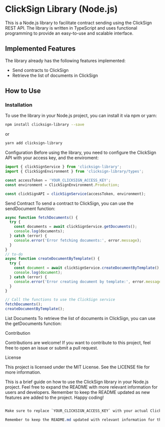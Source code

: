# ClickSign Library (Node.js)

This is a Node.js library to facilitate contract sending using the ClickSign REST API. The library is written in TypeScript and uses functional programming to provide an easy-to-use and scalable interface.

## Implemented Features

The library already has the following features implemented:

- Send contracts to ClickSign
- Retrieve the list of documents in ClickSign

## How to Use

### Installation

To use the library in your Node.js project, you can install it via npm or yarn:

```bash
npm install clicksign-library --save
```

or

```bash
yarn add clicksign-library
```

Configuration
Before using the library, you need to configure the ClickSign API with your access key, and the enviroment:

```typescript
import { clickSignService } from 'clicksign-library';
import { ClickSignEnvironment } from 'clicksign-library/types';

const accessToken = 'YOUR_CLICKSIGN_ACCESS_KEY';
const environment = ClickSignEnvironment.Production;

const clickSignAPI = clickSignService(accessToken, environment);
```

Send Contract
To send a contract to ClickSign, you can use the sendDocument function:

```typescript
async function fetchDocuments() {
  try {
    const documents = await clickSignService.getDocuments();
    console.log(documents);
  } catch (error) {
    console.error('Error fetching documents:', error.message);
  }
}
// to-do
async function createDocumentByTemplate() {
  try {
    const document = await clickSignService.createDocumentByTemplate();
    console.log(document);
  } catch (error) {
    console.error('Error creating document by template:', error.message);
  }
}

// Call the functions to use the ClickSign service
fetchDocuments();
createDocumentByTemplate();
```

List Documents
To retrieve the list of documents in ClickSign, you can use the getDocuments function:

Contribution

Contributions are welcome! If you want to contribute to this project, feel free to open an issue or submit a pull request.

License

This project is licensed under the MIT License. See the LICENSE file for more information.

This is a brief guide on how to use the ClickSign library in your Node.js project. Feel free to expand the README with more relevant information for users and developers. Remember to keep the README updated as new features are added to the project. Happy coding!

```css

Make sure to replace `YOUR_CLICKSIGN_ACCESS_KEY` with your actual ClickSign access key in the code. This README.md file provides instructions on how to install, configure, and use the ClickSign library in your Node.js project. It also includes a contribution section and license information to facilitate collaboration from other developers.

Remember to keep the README.md updated with relevant information for the project and its users. A good README is essential for providing clear and friendly documentation and helping users understand how to use the library effectively.

```
